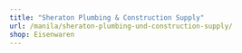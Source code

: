 ```yaml
---
title: "Sheraton Plumbing & Construction Supply"
url: /manila/sheraton-plumbing-und-construction-supply/
shop: Eisenwaren
---
```

